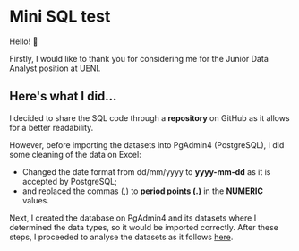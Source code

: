 # Mini SQL test

Hello! 👋 

Firstly, I would like to thank you for considering me for the Junior Data Analyst position at UENI.

## Here's what I did...

I decided to share the SQL code through a **repository** on GitHub as it allows for a better readability.

However, before importing the datasets into PgAdmin4 (PostgreSQL), I did some cleaning of the data on Excel:
- Changed the date format from dd/mm/yyyy to **yyyy-mm-dd** as it is accepted by PostgreSQL;
- and replaced the commas (,) to **period points (.)** in the **NUMERIC** values.
  
Next, I created the database on PgAdmin4 and its datasets where I determined the data types, so it would be imported correctly.
After these steps, I proceeded to analyse the datasets as it follows [here](https://github.com/marianaobmorais/test_ueni/blob/main/mini_sql_test_ueni.sql).
